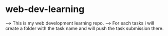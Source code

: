 # web-dev-learning

--> This is my web development learning repo.
--> For each tasks i will create a folder with the task name and will push the task submission there.
